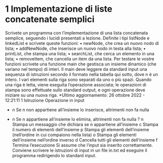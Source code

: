 # 1 Implementazione di liste concatenate semplici
Scrivete un programma con l’implementazione di una lista concatenata semplice, seguendo i
lucidi presentati a lezione. Definite i tipi listNode e linkedList e scrivete queste funzioni:
• newNode, che crea un nuovo nodo di lista;
• addNewNode, che inserisce un nuovo nodo in testa alla lista;
• printList, che stampa una lista;
• searchList, che cerca un elemento in una lista;
• removeItem, che cancella un item da una lista.
Per testare le vostre funzioni scrivete una funzione main che gestisca un insieme dinamico
(che variano nel tempo) di interi. Il main deve leggere da standard input una sequenza di istruzioni secondo il formato nella tabella qui sotto, dove n è un intero. I vari elementi sulla riga
sono separati da uno o più spazi. Quando una riga è letta, viene eseguita l’operazione associata;
le operazioni di stampa sono effettuate sullo standard output, e ogni operazione deve iniziare su
una nuova riga.
*Ultimo aggiornamento: 26 ottobre 2022 - 12:21:11
1
Istruzione Operazione
in input
+ n Se n non appartiene all’insieme lo inserisce, altrimenti non fa nulla
- n Se n appartiene all’insieme lo elimina, altrimenti non fa nulla
? n Stampa un messaggio che dichiara se n appartiene all’insieme
c Stampa il numero di elementi dell’insieme
p Stampa gli elementi dell’insieme (nell’ordine in cui compaiono nella lista)
o Stampa gli elementi dell’insieme nell’ordine inverso
d Cancella tutti gli elementi dell’insieme
f Termina l’esecuzione
Si assume che l’input sia inserito correttamente. Conviene scrivere le istruzioni di input in un
file in.txt ed eseguire il programma redirigendo lo standard input.
